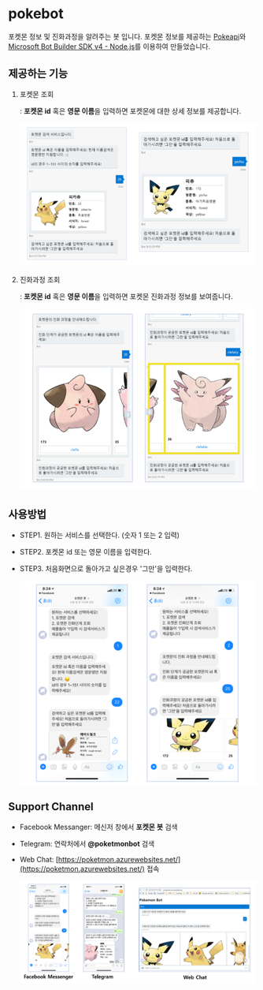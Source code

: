 # pokebot
포켓몬 정보 및 진화과정을 알려주는 봇 입니다. 포켓몬 정보를 제공하는 [Pokeapi](https://pokeapi.co/)와 [Microsoft Bot Builder SDK v4 - Node.js](https://github.com/Microsoft/botbuilder-js)를 이용하여 만들었습니다. 

## 제공하는 기능 
1. 포켓몬 조회 
    
    : **포켓몬 id** 혹은 **영문 이름**을 입력하면 포켓몬에 대한 상세 정보를 제공합니다. 

    ![003](./images/003.PNG)

2. 진화과정 조회

    : **포켓몬 id** 혹은 **영문 이름**을 입력하면 포켓몬 진화과정 정보를 보여줍니다.

    ![004](./images/004.PNG)


## 사용방법
* STEP1. 원하는 서비스를 선택한다. (숫자 1 또는 2 입력)
* STEP2. 포켓몬 id 또는 영문 이름을 입력한다.
* STEP3. 처음화면으로 돌아가고 싶은경우 '그만'을 입력한다. 

    ![001](./images/001.PNG)

## Support Channel
* Facebook Messanger: 메신저 창에서 **포켓몬 봇** 검색
* Telegram: 연락처에서 **@poketmonbot** 검색
* Web Chat: [https://poketmon.azurewebsites.net/](https://poketmon.azurewebsites.net/) 접속

    ![007](./images/007.PNG)

